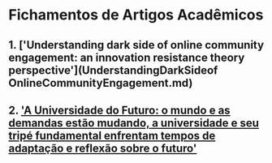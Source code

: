 # Fichamentos de Artigos Acadêmicos


## 1. ['Understanding dark side of online community engagement: an innovation resistance theory perspective'](UnderstandingDarkSideof OnlineCommunityEngagement.md) 

## 2. ['A Universidade do Futuro: o mundo e as demandas estão mudando, a universidade e seu tripé fundamental enfrentam tempos de adaptação e reflexão sobre o futuro'](A_Universidade_do_Futuro.md)



